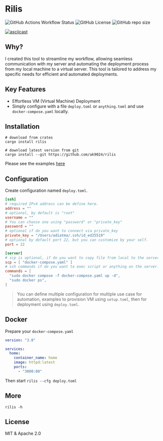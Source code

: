 # Rilis

![GitHub Actions Workflow Status](https://img.shields.io/github/actions/workflow/status/ak9024/rilis/ci.yml?style=for-the-badge) ![GitHub License](https://img.shields.io/github/license/ak9024/rilis?style=for-the-badge) ![GitHub repo size](https://img.shields.io/github/repo-size/ak9024/rilis?style=for-the-badge)

[![asciicast](https://asciinema.org/a/680727.svg)](https://asciinema.org/a/680727)

## Why?

I created this tool to streamline my workflow, allowing seamless communication with my server and automating the deployment process from my local machine to a virtual server. This tool is tailored to address my specific needs for efficient and automated deployments.

## Key Features

- Effortless VM (Virtual Machine) Deployment
- Simply configure with a file `deploy.toml` or `anything.toml` and use `docker-compose.yaml` locally.


## Installation

```shell
# download from crates
cargo install rilis

# download latest version from git
cargo install --git https://github.com/ak9024/rilis
```

Please see the examples [here](https://github.com/ak9024/examples-rilis)

## Configuration

Create configuration named `deploy.toml`.

```toml
[ssh]
# required IPv4 address can be define here.
address = ""
# optional, by default is "root"
username = ""
# You can choose one using "password" or "private_key"
password = ""
# optional if do you want to connect via private_key
private_key = "/Users/adiatma/.ssh/id_ed25519"
# optional by default port 22, but you can customize by your self.
port = 22

[server]
# scp is optional, if do you want to copy file from local to the server, can be define here.
scp = [ "docker-compose.yaml" ]
# ssh commands if do you want to exec script or anything on the server.
commands = [
  "sudo docker compose -f docker-compose.yaml up -d",
  "sudo docker ps",
]
```

> You can define multiple configuration for multiple use case for automation, examples to provision VM using `setup.toml`, then for deployment using `deploy.toml`.

## Docker

Prepare your `docker-compose.yaml`

```yaml
version: "3.8"

services:
  home:
    container_name: home
    image: httpd:latest
    ports:
      - "3000:80"
```

Then start `rilis --cfg deploy.toml`

## More

```shell
rilis -h
```

## License

MIT & Apache 2.0
